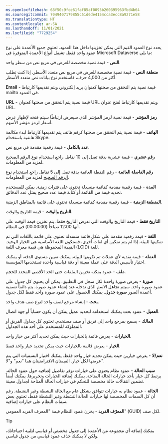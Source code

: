 ```yaml
---
ms.openlocfilehash: 68f50c9fce61faf85af0095b260395963fbd4b64
ms.sourcegitcommit: 7049407179855c51d6de4154cca3ecc8a9271e58
ms.translationtype: HT
ms.contentlocale: ar-SA
ms.lasthandoff: 11/01/2021
ms.locfileid: "7729254"
---
```

يحدد نوع العمود القيم التي يمكن تخزينها داخل هذا العمود. تحتوي جميع الأعمدة على نوع عمود واحد فقط. تشمل أنواع الأعمدة المتوفرة في Microsoft Dataverse ما يلي:

 **النص** - قيمة نصية مخصصة للعرض في مربع نص من سطر واحد.

 **منطقة النص** - قيمة نصية مخصصة للعرض في مربع نص متعدد الأسطر. إذا كنت تطلب أكثر من 4,000 حرف، فاستخدم نوع بيانات نص متعدد الأسطر.

 **Email** - قيمة نصية يتم التحقق من صحتها كعنوان بريد إلكتروني ويتم تقديمها كارتباط mailto في العمود.

 **URL** - قيمة نصية يتم التحقق من صحتها كعنوان URL ويتم تقديمها كارتباط لفتح عنوان URL.

 **رمز المؤشر** - قيمة نصية لرمز المؤشر الذي سيعرض ارتباطًا سيتم فتحه لإظهار عرض أسعار لرمز مؤشر الأسهم.

 **الهاتف** - قيمة نصية يتم التحقق من صحتها كرقم هاتف يتم تقديمها كارتباط لبدء مكالمة هاتفية باستخدام Skype.

 **عدد بالكامل** - قيمة رقمية مقدمة في مربع نص.

 **رقم عشري** - قيمة عشرية بدقة تصل إلى 10 نقاط. راجع [استخدام نوع الرقم الصحيح](/powerapps/maker/common-data-service/types-of-fields?azure-portal=true#using-the-right-type-of-number) لمزيد من المعلومات.

 **رقم الفاصلة العائمة** - رقم النقطة العائمة بدقة تصل إلى 5 نقاط. راجع [استخدام نوع الرقم الصحيح](/powerapps/maker/common-data-service/types-of-fields?azure-portal=true#using-the-right-type-of-number) لمزيد من المعلومات.

 **المدة** - قيمة رقمية مقدمة كقائمة منسدلة تحتوي على فترات زمنية. يمكن للمستخدم تحديد قيمة من القائمة أو كتابة قيمة عدد صحيح يمثل عدد الدقائق.

 **المنطقة الزمنية** - قيمة رقمية مقدمة كقائمة منسدلة تحتوي على قائمة بالمناطق الزمنية.

**التاريخ والوقت** - قيمة التاريخ والوقت.

**التاريخ فقط** - قيمة التاريخ والوقت التي تعرض التاريخ فقط. يتم تخزين قيمة الوقت على أنها 12:00 صباحاً (00:00:00) في النظام.

 **اللغة** - قيمة رقمية مقدمة على شكل قائمة منسدلة تحتوي على قائمة باللغات التي تم تمكينها للبيئة. إذا لم يتم تمكين أي لغات أخرى، فستكون اللغة الأساسية هي الخيار الوحيد. القيمة المحفوظة هي قيمة معرف اللغة (LCID) للغة.

 **العملة** - قيمة نقدية لأي عملات تم تكوينها للبيئة. يمكنك تعيين مستوى الدقة، أو يمكنك اختيار تأسيس الدقة على عملة معينة أو دقة قياسية واحدة تستخدمها المؤسسة.

 **ملف** - عمود يمكنه تخزين الملفات حتى الحد الأقصى المحدد للحجم.

 **صورة** - يعرض صورة واحدة لكل سجل في التطبيق.
يمكن أن يحتوي كل جدول على عمود صورة واحد. سيتم تجاهل الاسم الذي تدخله عند إنشاء عمود صورة. يتم دائماً تسمية أعمدة الصور **صورة جدول**. يمكنك الحصول على عمود صورة واحد فقط لكل جدول.

 **بحث** - إنشاء مرجع لصف واحد لنوع صف هدف واحد.

 **العميل** - عمود بحث يمكنك استخدامه لتحديد عميل يمكن أن يكون حساباً أو جهة اتصال.

 **المالك** - يسمح بمرجع واحد إلى فريق أو صف مستخدم. تحتوي كل جداول الفريق أو المملوكة للمستخدم على أحد هذه الجداول. 

 **الخيارات** - يعرض قائمة بالخيارات حيث يمكن تحديد أكثر من خيار واحد.

 **الخيار** - يعرض قائمة بالخيارات حيث يمكن تحديد خيار واحد فقط.

 **نعم/لا** - يعرض خيارين حيث يمكن تحديد خيار واحد فقط.
يمكنك اختيار التسميات التي يتم عرضها لكل خيار. القيمتان الافتراضيتان هما "نعم" و"لا".

 **سبب الحالة** - عمود نظام يحتوي على خيارات توفر تفاصيل إضافية حول عمود الحالة. يرتبط كل خيار بأحد خيارات الحالة المتاحة. يمكنك إضافة الخيارات وتحريرها. يمكنك أيضاً تضمين انتقالات حالة مخصصة للتحكم في خيارات الحالة المتاحة لجداول معينة.

 **الحالة** - عمود نظام به خيارات تتوافق بشكل عام مع الحالة النشطة وغير النشطة. رغم أن كل السمات المخصصة لها خيارات الحالة النشطة وغير النشطة فقط، تحتوي بعض سمات النظام على خيارات إضافية.

 **المعرّف الفريد** - يخزن عمود النظام قيمة "المعرف الفريد العمومي" (GUID) لكل صف.

> [!TIP]
> يمكنك إضافة أي مجموعة من الأعمدة إلى جدول مخصص أو قياسي لتلبية احتياجاتك، ولكن لا يمكنك حذف عمود قياسي من جدول قياسي. 
